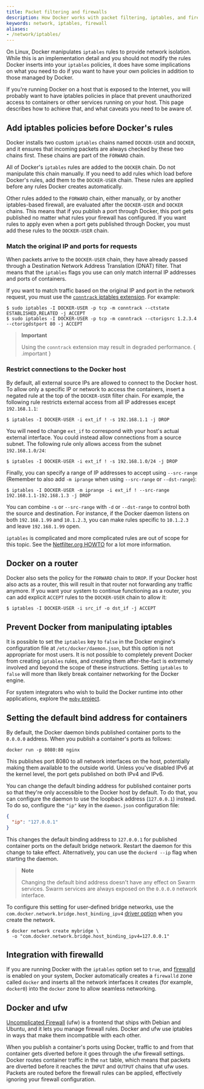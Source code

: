 ```yaml
---
title: Packet filtering and firewalls
description: How Docker works with packet filtering, iptables, and firewalls
keywords: network, iptables, firewall
aliases:
- /network/iptables/
---
```


On Linux, Docker manipulates `iptables` rules to provide network isolation.
While this is an implementation detail and you should not modify the rules
Docker inserts into your `iptables` policies, it does have some implications
on what you need to do if you want to have your own policies in addition to
those managed by Docker.

If you're running Docker on a host that is exposed to the Internet, you will
probably want to have iptables policies in place that prevent unauthorized
access to containers or other services running on your host. This page
describes how to achieve that, and what caveats you need to be aware of.

## Add iptables policies before Docker's rules

Docker installs two custom `iptables` chains named `DOCKER-USER` and `DOCKER`,
and it ensures that incoming packets are always checked by these two chains
first. These chains are part of the `FORWARD` chain.

All of Docker's `iptables` rules are added to the `DOCKER` chain. Do not
manipulate this chain manually. If you need to add rules which load before
Docker's rules, add them to the `DOCKER-USER` chain. These rules are applied
before any rules Docker creates automatically.

Other rules added to the `FORWARD` chain, either manually, or by another
iptables-based firewall, are evaluated after the `DOCKER-USER` and `DOCKER` chains.
This means that if you publish a port through Docker,
this port gets published no matter what rules your firewall has configured.
If you want rules to apply even when a port gets published through Docker,
you must add these rules to the `DOCKER-USER` chain.

### Match the original IP and ports for requests

When packets arrive to the `DOCKER-USER` chain, they have already passed through
a Destination Network Address Translation (DNAT) filter. That means that the
`iptables` flags you use can only match internal IP addresses and ports of
containers.

If you want to match traffic based on the original IP and port in the network
request, you must use the
[`conntrack` iptables extension](https://ipset.netfilter.org/iptables-extensions.man.html#lbAO).
For example:

```console
$ sudo iptables -I DOCKER-USER -p tcp -m conntrack --ctstate ESTABLISHED,RELATED -j ACCEPT
$ sudo iptables -I DOCKER-USER -p tcp -m conntrack --ctorigsrc 1.2.3.4 --ctorigdstport 80 -j ACCEPT
```

> **Important**
>
> Using the `conntrack` extension may result in degraded performance.
{ .important }

### Restrict connections to the Docker host

By default, all external source IPs are allowed to connect to the Docker host.
To allow only a specific IP or network to access the containers, insert a
negated rule at the top of the `DOCKER-USER` filter chain. For example, the
following rule restricts external access from all IP addresses except `192.168.1.1`:

```console
$ iptables -I DOCKER-USER -i ext_if ! -s 192.168.1.1 -j DROP
```

You will need to change `ext_if` to correspond with your
host's actual external interface. You could instead allow connections from a
source subnet. The following rule only allows access from the subnet `192.168.1.0/24`:

```console
$ iptables -I DOCKER-USER -i ext_if ! -s 192.168.1.0/24 -j DROP
```

Finally, you can specify a range of IP addresses to accept using `--src-range`
(Remember to also add `-m iprange` when using `--src-range` or `--dst-range`):

```console
$ iptables -I DOCKER-USER -m iprange -i ext_if ! --src-range 192.168.1.1-192.168.1.3 -j DROP
```

You can combine `-s` or `--src-range` with `-d` or `--dst-range` to control both
the source and destination. For instance, if the Docker daemon listens on both
`192.168.1.99` and `10.1.2.3`, you can make rules specific to `10.1.2.3` and leave
`192.168.1.99` open.

`iptables` is complicated and more complicated rules are out of scope for this
topic. See the [Netfilter.org HOWTO](https://www.netfilter.org/documentation/HOWTO/NAT-HOWTO.html)
for a lot more information.

## Docker on a router

Docker also sets the policy for the `FORWARD` chain to `DROP`. If your Docker
host also acts as a router, this will result in that router not forwarding
any traffic anymore. If you want your system to continue functioning as a
router, you can add explicit `ACCEPT` rules to the `DOCKER-USER` chain to
allow it:

```console
$ iptables -I DOCKER-USER -i src_if -o dst_if -j ACCEPT
```

## Prevent Docker from manipulating iptables

It is possible to set the `iptables` key to `false` in the Docker engine's configuration file at `/etc/docker/daemon.json`, but this option is not appropriate for most users. It is not possible to completely prevent Docker from creating `iptables` rules, and creating them after-the-fact is extremely involved and beyond the scope of these instructions. Setting `iptables` to `false` will more than likely break container networking for the Docker engine.

For system integrators who wish to build the Docker runtime into other applications, explore the [`moby` project](https://mobyproject.org/).

## Setting the default bind address for containers

By default, the Docker daemon binds published container ports to the `0.0.0.0`
address. When you publish a container's ports as follows:

```console
docker run -p 8080:80 nginx
```

This publishes port 8080 to all network interfaces on the host, potentially
making them available to the outside world. Unless you've disabled IPv6 at the
kernel level, the port gets published on both IPv4 and IPv6.

You can change the default binding address for published container ports so that
they're only accessible to the Docker host by default. To do that, you can
configure the daemon to use the loopback address (`127.0.0.1`) instead.
To do so, configure the `"ip"` key in the `daemon.json` configuration file:

```json
{
  "ip": "127.0.0.1"
}
```

This changes the default binding address to `127.0.0.1` for published container
ports on the default bridge network.
Restart the daemon for this change to take effect.
Alternatively, you can use the `dockerd --ip` flag when starting the daemon.

> **Note**
>
> Changing the default bind address doesn't have any effect on Swarm services.
> Swarm services are always exposed on the `0.0.0.0` network interface.

To configure this setting for user-defined bridge networks, use
the `com.docker.network.bridge.host_binding_ipv4`
[driver option](./drivers/bridge.md#options) when you create the network.

```console
$ docker network create mybridge \
  -o "com.docker.network.bridge.host_binding_ipv4=127.0.0.1"
```

## Integration with firewalld

If you are running Docker with the `iptables` option set to `true`, and
[firewalld](https://firewalld.org) is enabled on your system, Docker
automatically creates a `firewalld` zone called `docker` and inserts all the
network interfaces it creates (for example, `docker0`) into the `docker` zone
to allow seamless networking.

## Docker and ufw

[Uncomplicated Firewall](https://launchpad.net/ufw)
(ufw) is a frontend that ships with Debian and Ubuntu,
and it lets you manage firewall rules. Docker and ufw use iptables in ways
that make them incompatible with each other.

When you publish a container's ports using Docker, traffic to and from that
container gets diverted before it goes through the ufw firewall settings.
Docker routes container traffic in the `nat` table, which means that packets
are diverted before it reaches the `INPUT` and `OUTPUT` chains that ufw uses.
Packets are routed before the firewall rules can be applied,
effectively ignoring your firewall configuration.

